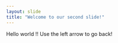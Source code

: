 ```yaml
---
layout: slide
title: "Welcome to our second slide!"
---
```

Hello world !!
Use the left arrow to go back!
